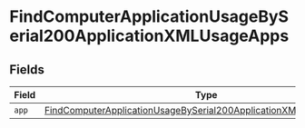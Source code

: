 # FindComputerApplicationUsageBySerial200ApplicationXMLUsageApps


## Fields

| Field                                                                                                                                                             | Type                                                                                                                                                              | Required                                                                                                                                                          | Description                                                                                                                                                       |
| ----------------------------------------------------------------------------------------------------------------------------------------------------------------- | ----------------------------------------------------------------------------------------------------------------------------------------------------------------- | ----------------------------------------------------------------------------------------------------------------------------------------------------------------- | ----------------------------------------------------------------------------------------------------------------------------------------------------------------- |
| `app`                                                                                                                                                             | [FindComputerApplicationUsageBySerial200ApplicationXMLUsageAppsApp](../../models/operations/findcomputerapplicationusagebyserial200applicationxmlusageappsapp.md) | :heavy_minus_sign:                                                                                                                                                | N/A                                                                                                                                                               |